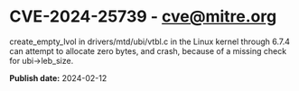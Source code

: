 # CVE-2024-25739 - cve@mitre.org

create_empty_lvol in drivers/mtd/ubi/vtbl.c in the Linux kernel through 6.7.4 can attempt to allocate zero bytes, and crash, because of a missing check for ubi->leb_size.

**Publish date:** 2024-02-12
